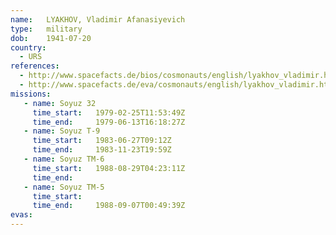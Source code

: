 ```yaml
---
name:	LYAKHOV, Vladimir Afanasiyevich 
type:	military
dob:	1941-07-20
country:
  - URS
references:
  - http://www.spacefacts.de/bios/cosmonauts/english/lyakhov_vladimir.htm
  - http://www.spacefacts.de/eva/cosmonauts/english/lyakhov_vladimir.htm
missions:
   - name: Soyuz 32
     time_start:   1979-02-25T11:53:49Z
     time_end:     1979-06-13T16:18:27Z
   - name: Soyuz T-9
     time_start:   1983-06-27T09:12Z
     time_end:     1983-11-23T19:59Z
   - name: Soyuz TM-6
     time_start:   1988-08-29T04:23:11Z
     time_end:     
   - name: Soyuz TM-5
     time_start:   
     time_end:     1988-09-07T00:49:39Z
evas:
---
```


